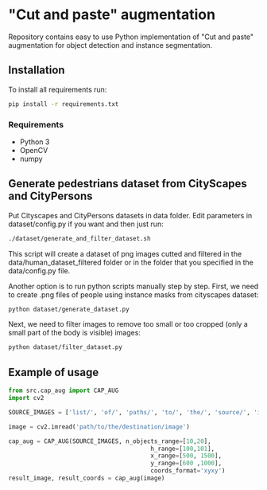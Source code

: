 # "Cut and paste" augmentation

Repository contains easy to use Python implementation of "Cut and paste" augmentation for object detection and instance segmentation.

## Installation

To install all requirements run:

```bash
pip install -r requirements.txt
```

### Requirements

  * Python 3
  * OpenCV
  * numpy


## Generate pedestrians dataset from CityScapes and CityPersons

Put Cityscapes and CityPersons datasets in data folder. Edit parameters in dataset/config.py if you want and then just run:

```bash
./dataset/generate_and_filter_dataset.sh 
```

This script will create a dataset of png images cutted and filtered in the data/human_dataset_filtered folder or in the folder that you specified in the data/config.py file.

Another option is to run python scripts manually step by step. First, we need to create .png files of people using instance masks from cityscapes dataset:

```bash
python dataset/generate_dataset.py 
```

Next, we need to filter images to remove too small or too cropped (only a small part of the body is visible) images:

```bash
python dataset/filter_dataset.py 
```

## Example of usage

```python
from src.cap_aug import CAP_AUG
import cv2

SOURCE_IMAGES = ['list/', 'of/', 'paths/', 'to/', 'the/', 'source/', 'image/', 'files']

image = cv2.imread('path/to/the/destination/image')

cap_aug = CAP_AUG(SOURCE_IMAGES, n_objects_range=[10,20],        
                                        h_range=[100,101],
                                        x_range=[500, 1500],
                                        y_range=[600 ,1000],
                                        coords_format='xyxy')
result_image, result_coords = cap_aug(image)
```